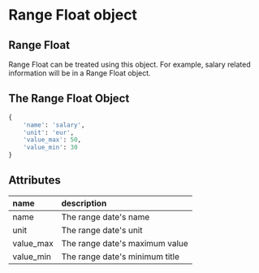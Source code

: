 # Range Float object

## Range Float

Range Float can be treated using this object. For example, salary related information will be in a Range Float object.

## The Range Float Object

```python
{
    'name': 'salary',
    'unit': 'eur',
    'value_max': 50,
    'value_min': 30
}
```

## Attributes

| name | description |
| :--- | :--- |
| name | The range date's name |
| unit | The range date's unit |
| value\_max | The range date's maximum value |
| value\_min | The range date's minimum title |

